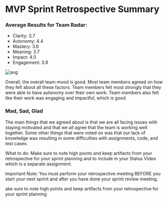 # MVP Sprint Retrospective Summary

### Average Results for Team Radar:
- Clarity: 3.7
- Autonomy: 4.4
- Mastery: 3.6
- Meaning: 3.7
- Impact: 4.0
- Engagement: 3.9

![avg]()



Overall, the overall team mood is good. Most team members agreed on how they felt about all these factors. Team members felt most strongly that they were able to have autonomy over their own work. Team members also felt like their work was engaging and impactful, which is good

### Mad, Sad, Glad
The main things that we agreed about is that we are all facing issues with staying motivated and that
we all agree that the team is working well together. Some other things that were voted on was that
our lack of knowledge was resulting in some difficulties with assignments, code, and test cases. 

What to do:
Make sure to note high points and keep artifacts from your retrospective for your sprint planning and to include in your Status Video which is a separate assignment.  

Important Note:  You must perform your retrospective meeting BEFORE you start your next sprint and after you have done your sprint review meeting. 



ake sure to note high points and keep artifacts from your retrospective for your sprint planning

